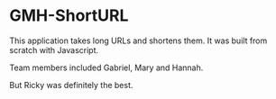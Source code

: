 # GMH-ShortURL

This application takes long URLs and shortens them. It was built from scratch with Javascript.

Team members included Gabriel, Mary and Hannah.

But Ricky was definitely the best.
